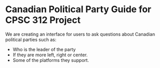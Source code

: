 # Canadian Political Party Guide for CPSC 312 Project
We are creating an interface for users to ask questions about Canadian political parties such as:
* Who is the leader of the party
* If they are more left, right or center.
* Some of the platforms they support. 
